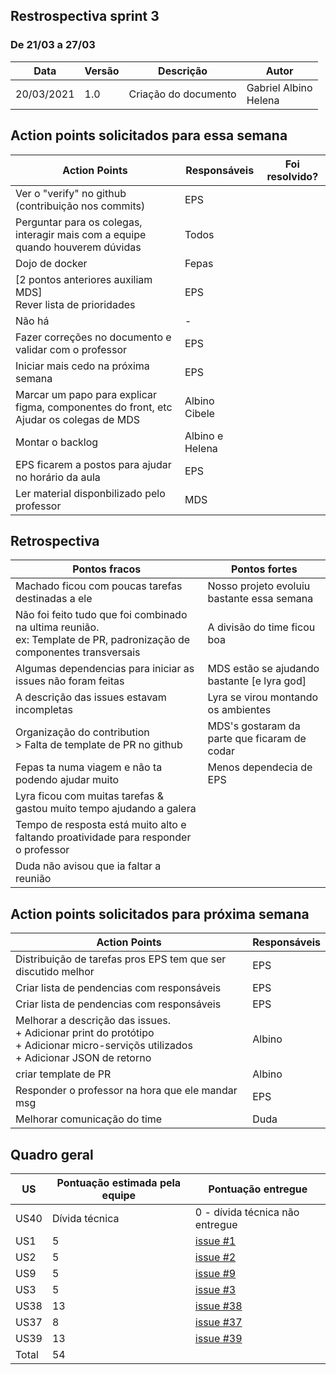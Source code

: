 ## Restrospectiva sprint 3

### De 21/03 a 27/03

| Data       | Versão | Descrição                                           | Autor              |
| ---------- | ------ | --------------------------------------------------- | ------------------ |
| 20/03/2021 | 1.0    | Criação do documento                                |     Gabriel Albino </br> Helena  |

## Action points solicitados para essa semana

| **Action Points** | **Responsáveis** | **Foi resolvido?** |
| ------------- | ------------ | ------------ | 
| Ver o "verify" no github (contribuição nos commits) | EPS |
| Perguntar para os colegas, interagir mais com a equipe quando houverem dúvidas | Todos |
| Dojo de docker | Fepas |
| [2 pontos anteriores auxiliam MDS]<br>Rever lista de prioridades  | EPS |
| Não há | - |
| Fazer correções no documento e validar com o professor | EPS |
| Iniciar mais cedo na próxima semana | EPS |
| Marcar um papo para explicar figma, componentes do front, etc<br>Ajudar os colegas de MDS | Albino<br>Cibele |
| Montar o backlog | Albino e Helena |
| EPS ficarem a postos para ajudar no horário da aula | EPS |
| Ler material disponbilizado pelo professor | MDS |


## Retrospectiva

| **Pontos fracos** | **Pontos fortes** |
| ------------- | ------------- |
| Machado ficou com poucas tarefas destinadas a ele | Nosso projeto evoluiu bastante essa semana |
| Não foi feito tudo que foi combinado na ultima reunião.<br>ex: Template de PR, padronização de componentes transversais | A divisão do time ficou boa |
| Algumas dependencias para iniciar as issues não foram feitas | MDS estão se ajudando bastante [e lyra god] |
| A descrição das issues estavam incompletas | Lyra se virou montando os ambientes |
| Organização do contribution<br>> Falta de template de PR no github | MDS's gostaram da parte que ficaram de codar |
| Fepas ta numa viagem e não ta podendo ajudar muito | Menos dependecia de EPS |
| Lyra ficou com muitas tarefas & gastou muito tempo ajudando a galera |  |
| Tempo de resposta está muito alto e faltando proatividade para responder o professor |  |
| Duda não avisou que ia faltar a reunião |  |


## Action points solicitados para próxima semana

| **Action Points** | **Responsáveis** |
| ----------------- | ---------------- |
| Distribuição de tarefas pros EPS tem que ser discutido melhor | EPS |
| Criar lista de pendencias com responsáveis | EPS |
| Criar lista de pendencias com responsáveis | EPS |
| Melhorar a descrição das issues.<br>+ Adicionar print do protótipo<br>+ Adicionar micro-serviçõs utilizados<br>+ Adicionar JSON de retorno  | Albino |
| criar template de PR | Albino |
| Responder o professor na hora que ele mandar msg | EPS |
| Melhorar comunicação do time | Duda |


## Quadro geral

| US    | Pontuação estimada pela equipe | Pontuação entregue              | 
|-------|--------------------------------|---------------------------------|
| US40  | Dívida técnica                 | 0 - dívida técnica não entregue | 
| US1   | 5   |[issue #1](https://github.com/parlamentaqui/gateway/issues/1) |
| US2   | 5   |[issue #2](https://github.com/parlamentaqui/gateway/issues/1) |
| US9   | 5   |[issue #9](https://github.com/parlamentaqui/gateway/issues/9) |
| US3   | 5   |[issue #3](https://github.com/parlamentaqui/gateway/issues/3) |
| US38  | 13  |[issue #38](https://github.com/parlamentaqui/frontend/issues/38) |
| US37  | 8   |[issue #37](https://github.com/parlamentaqui/frontend/issues/37) |
| US39  | 13  |[issue #39](https://github.com/parlamentaqui/frontend/issues/39) |
| Total | 54  | |

